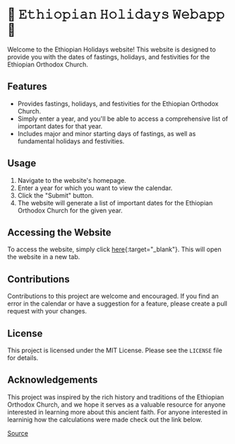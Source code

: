 # :calendar: 𝙴𝚝𝚑𝚒𝚘𝚙𝚒𝚊𝚗 𝙷𝚘𝚕𝚒𝚍𝚊𝚢𝚜 𝚆𝚎𝚋𝚊𝚙𝚙 :calendar:

Welcome to the Ethiopian Holidays website! This website is designed to provide you with the dates of fastings, holidays, and festivities for the Ethiopian Orthodox Church.

## Features

- Provides fastings, holidays, and festivities for the Ethiopian Orthodox Church.
- Simply enter a year, and you'll be able to access a comprehensive list of important dates for that year.
- Includes major and minor starting days of fastings, as well as fundamental holidays and festivities.

## Usage

1. Navigate to the website's homepage.
2. Enter a year for which you want to view the calendar.
3. Click the "Submit" button.
4. The website will generate a list of important dates for the Ethiopian Orthodox Church for the given year.

## Accessing the Website

To access the website, simply click [here](https://estif0.github.io/ethiopian-holidays-webapp/){:target="\_blank"}. This will open the website in a new tab.

## Contributions

Contributions to this project are welcome and encouraged. If you find an error in the calendar or have a suggestion for a feature, please create a pull request with your changes.

## License

This project is licensed under the MIT License. Please see the `LICENSE` file for details.

## Acknowledgements

This project was inspired by the rich history and traditions of the Ethiopian Orthodox Church, and we hope it serves as a valuable resource for anyone interested in learning more about this ancient faith. For anyone interested in learninig how the calculations were made check out the link below.

<a href="https://drive.google.com/file/d/1e7AukagokWlEiuz_0YtZ8Oz3RcUoQaLC/view?usp=sharing" target="_blank">Source</a>
